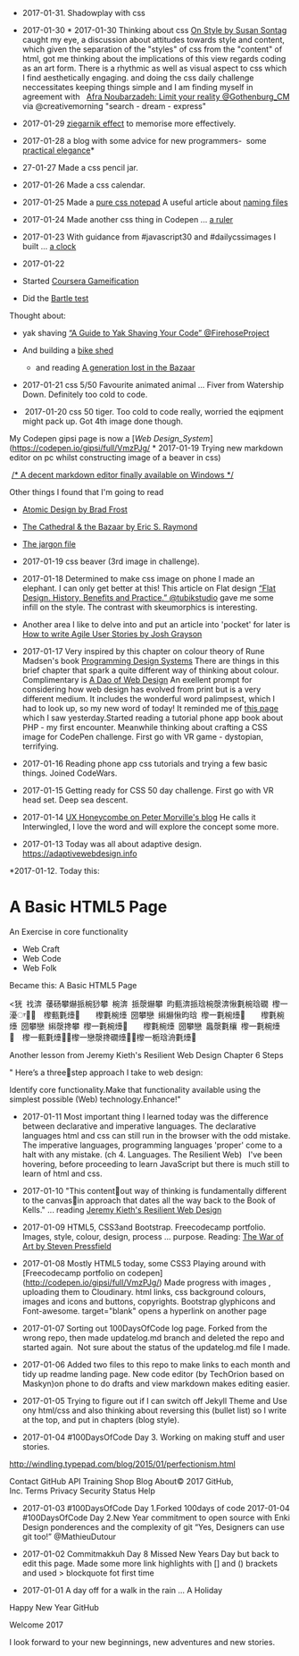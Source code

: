 * 2017-01-31. Shadowplay with css 
* 2017-01-30 * 2017-01-30 Thinking about css [On Style by Susan Sontag](http://www.coldbacon.com/writing/sontag-onstyle.html)  caught my eye, a discussion about attitudes towards style and content, which given the separation of the "styles" of css from the "content" of html,  got me thinking about the implications of this view regards coding as an art form. 
 There is a rhythmic as well as visual aspect to css which I find aesthetically engaging.  and doing the css daily challenge neccessitates keeping things simple and I am finding myself in agreement with  
 [Afra Noubarzadeh: Limit your reality @Gothenburg_CM](https://t.co/AlIOXYRH7N) via @creativemorning  "search - dream - express"
 
* 2017-01-29 [ziegarnik effect](https://en.wikipedia.org/wiki/Zeigarnik_effect) to memorise more effectively.

* 2017-01-28  a blog with some advice for new programmers-   some
[practical elegance](http://decomplecting.org/blog/2013/09/29/letter-to-a-young-or-new-programmer/)*


* 27-01-27 Made a css pencil jar.


* 2017-01-26 Made a css  calendar.


* 2017-01-25 Made a [pure css notepad](http://hackwrite.com/posts/file-names/)
  A useful article about [naming files](http://hackwrite.com/posts/file-names/) 
  

* 2017-01-24 Made another css thing in Codepen ... [a ruler](http://codepen.io/gipsi/pen/zNzVpe)


* 2017-01-23  With guidance from #javascript30 and #dailycssimages I built ...  [a clock](http://codepen.io/gipsi/pen/ygXexN)

* 2017-01-22

* Started [Coursera Gameification](https://www.coursera.org/learn/gamification)

* Did the [Bartle test](http://4you2learn.com/bartle/)

Thought about:

* yak shaving [“A Guide to Yak Shaving Your Code” @FirehoseProject](https://medium.com/@firehoseproject/a-guide-to-yak-shaving-your-code-d30f98dc759)

* And building a [bike shed](http://bikeshed.org)
  * and reading [A generation lost in the Bazaar](http://queue.acm.org/detail.cfm?id=2349257)
* 2017-01-21 css 5/50 Favourite animated animal ... Fiver from Watership Down.  Definitely too cold to code. 
 *  2017-01-20 css 50 tiger.  Too cold to code really, worried the eqipment might pack up.  Got 4th image done though.

 My Codepen gipsi page is now a [_Web Design_System_](https://codepen.io/gipsi/full/VmzPJg/ * 2017-01-19 Trying new markdown editor on pc whilst constructing image of a beaver in css)
 
  [/* A decent markdown editor finally available on Windows */](https://typora.io/#windows)
  
   Other things I found that I'm going to read 
 * [ Atomic Design by Brad Frost](http://atomicdesign.bradfrost.com/)
  * [The Cathedral & the Bazaar by  Eric S. Raymond](https://library.oreilly.com/book/9780596001087/the-cathedral-amp-the-bazaar/8.xhtml?ref=toc#cathbazrev-SECT-1.1)
 * [The jargon file](http://www.catb.org/jargon/html/)
 
 * 2017-01-19 css beaver (3rd image in challenge).
 
 * 2017-01-18 Determined to make css image on phone I made an elephant.  I can only get better at this! This article on Flat design [“Flat Design. History, Benefits and Practice.” @tubikstudio](https://uxplanet.org/flat-design-history-benefits-and-practice-c2b092955f14) gave me some infill on the style. The contrast with skeumorphics is interesting.  

* Another area I like to delve into and put an article into 'pocket' for later is [How to write Agile User Stories by Josh Grayson](https://gorillalogic.com/blog/how-to-write-agile-user-stories/?utm_content=44695328&utm_medium=social&utm_source=twitter)

*  2017-01-17  Very inspired by this chapter on colour theory of Rune Madsen's book [Programming Design Systems](https://programmingdesignsystems.com/color/a-short-history-of-color-theory/?utm_source=Programming+Design+Systems&utm_campaign=bf03f75c71-EMAIL_CAMPAIGN_2017_01_15&utm_medium=email&utm_term=0_a2d6a1e779-bf03f75c71-120128697) There are things in this brief chapter that spark a quite different way of thinking about colour.  Complimentary is [A Dao of Web Design](http://alistapart.com/article/dao) An exellent prompt for considering how web design has evolved from print but is a very different medium.  It includes the wonderful word palimpsest, which I had to look up, so my new word of today!  It reminded me of [this page](https://bryanrieger.com) which I saw yesterday.Started reading a tutorial phone app book about PHP - my first encounter.
Meanwhile thinking about crafting a CSS image for CodePen challenge.
First go with VR game - dystopian, terrifying.

*  2017-01-16 Reading phone app  css tutorials and trying a few basic things.  Joined CodeWars.

* 2017-01-15
Getting ready for CSS 50 day challenge. 
First go with VR head set. Deep sea descent.

* 2017-01-14 [UX Honeycombe on Peter Morville's blog](http://intertwingled.org/user-experience-honeycomb/)
He calls it Interwingled, I love the word and will explore the concept some more.
* 2017-01-13 Today was all about adaptive design.
https://adaptivewebdesign.info

*2017-01-12. Today this:
<!DOCTYPE html>

<html>

<head>

<title> html5 </title>

</head>

<body>

<h1>A  Basic HTML5 Page </h1>

<p> An Exercise in core functionality </p>


  <ul>
    <li> Web Craft </li>
    <li> Web Code </li>
    <li> Web Folk </li>
  </ul>

</body>

</html>
Became this:
A Basic HTML5 Page

<㹰 䄀渀 䔀砀攀爀挀椀猀攀 椀渀 挀漀爀攀 昀甀渀挀琀椀漀渀愀氀椀琀礀 㰀⼀瀀ਾ਀਀  㰀甀氀㸀਀    㰀氀椀㸀 圀攀戀 䌀爀愀昀琀 㰀⼀氀椀㸀਀    㰀氀椀㸀 圀攀戀 䌀漀搀攀 㰀⼀氀椀㸀਀    㰀氀椀㸀 圀攀戀 䘀漀氀欀 㰀⼀氀椀㸀਀  㰀⼀甀氀㸀਀਀㰀⼀戀漀搀礀㸀਀਀㰀⼀栀琀洀氀㸀਀

Another lesson from Jeremy Kieth's Resilient Web Design Chapter 6 Steps

" Here’s a threestep approach I take to web design:

Identify core functionality.Make that functionality available using the simplest possible (Web) technology.Enhance!"

* 2017-01-11  Most important thing I learned today was the difference between declarative and imperative languages. The  declarative languages html and css can still run in the browser with the odd mistake. The imperative languages, programming languages 'proper' come to a halt with any mistake. (ch 4. Languages. The Resilient Web)   
I've been hovering, before proceeding to learn JavaScript but there is much still to learn of html and css.

* 2017-01-10 "This contentout way of thinking is fundamentally different to the canvasin approach that dates all the way back to the Book of Kells." ... 
reading [Jeremy Kieth's Resilient Web Design](https://resilientwebdesign.com)

* 2017-01-09 HTML5, CSS3and Bootstrap.  Freecodecamp portfolio. Images, style, colour, design, process ... purpose.
Reading: [The War of Art by Steven Pressfield](http://www.stevenpressfield.com/the-war-of-art/)

* 2017-01-08 Mostly HTML5 today, some CSS3 Playing around with  [Freecodecamp portfolio on codepen]
(http://codepen.io/gipsi/full/VmzPJg/)
Made progress with images , uploading them to Cloudinary.  html links, css background colours, 
images and icons and buttons,  copyrights. Bootstrap glyphicons and Font-awesome. target="blank"
opens a hyperlink on another page


* 2017-01-07 Sorting out 100DaysOfCode log page. Forked from the wrong repo, then made updatelog.md branch and deleted the repo and started again.  Not sure about the status of the updatelog.md file I made.


* 2017-01-06 Added two files to this repo to make links to each month and tidy up readme landing page.  New code editor (by TechOrion based on Maskyn)on phone to do drafts and view markdown makes editing easier.

* 2017-01-05 Trying to figure out if I can switch off Jekyll Theme and Use ony html/css and also thinking about reversing this (bullet list) so I write at the top, and put in chapters (blog style).

* 2017-01-04 #100DaysOfCode Day 3. Working on making stuff and user stories.

http://windling.typepad.com/blog/2015/01/perfectionism.html



Contact GitHub API Training Shop Blog About© 2017 GitHub, Inc. Terms Privacy Security Status Help


* 2017-01-03 #100DaysOfCode Day 1.Forked 100days of code 2017-01-04 #100DaysOfCode Day 2.New Year commitment to open source with Enki Design ponderences and the complexity of git “Yes, Designers can use git too!” @MathieuDutour



* 2017-01-02 Commitmakkuh Day 8 Missed New Years Day but back to edit this page. Made some more link highlights with [] and () brackets and used > blockquote fot first time



* 2017-01-01 A day off for a walk in the rain ... A Holiday


Happy New Year GitHub

Welcome 2017

I look forward to your new beginnings, new adventures and new stories.

